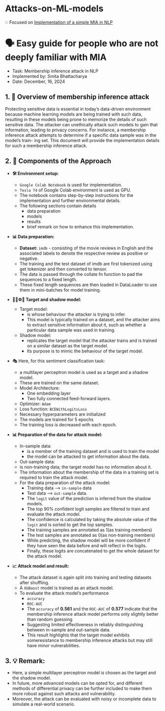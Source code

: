 # Attacks-on-ML-models
💡 Focused on <a href="https://github.com/Smita1908/Attacks-on-ML-models/blob/main/Membership_inference_attack_SB.ipynb"> Implementation of a simple MIA in NLP </a>
# 🗣️ Easy guide for people who are not deeply familiar with MIA
- Task: Membership inference attack in NLP
- Implemented by: Smita Bhattacharya
- Date: December, 16, 2024
## 1. 📌 Overview of membership inference attack 
Protecting sensitive data is essential in today’s data-driven environment because machine
learning models are being trained with such data, resulting in these models being prone
to memorize the details of such sensitive data. The attacker can unethically attack such
models to gain that information, leading to privacy concerns. For instance, a membership
inference attack attempts to determine if a specific data sample was in the model’s train-
ing set. This document will provide the implementation details for such a membership
inference attack.
## 2. 🧩 Components of the Approach
- **🛠️ Environment setup:** 
  - `Google Colab Notebook` is used for implementation.
  - `Tesla T4` of Google Colab environment is used as GPU.
  - The notebook contains step-by-step instructions for the implementation and further environmental details.
  - The following sections contain details
    -  data preparation
    -  models
    -  results
    -  brief remark on how to enhance this implementation.
    
- **📊 Data preparation:** 
  - **Dataset:** `imdb` - consisting of the movie reviews in English and the associated labels to denote the respective review as positive or negative.
  - The training and the test dataset of imdb are first tokenized using get tokenizer and then converted to tensor.
  - The data is passed through the collate fn function to pad the sequences to a fixed length.
  - These fixed length sequences are then loaded in DataLoader to use them in mini-batches for model training.
    
- **🤖🧠⚙️🔆 Target and shadow model:** 
  - Target model:
    - is whose behaviour the attacker is trying to infer.
    - This model is typically trained on a dataset, and the attacker aims to extract sensitive information about it, such as whether a particular data sample was used in training.
  - Shadow model:
    - replicates the target model that the attacker trains and is trained on a similar dataset as the target model.
    - Its purpose is to mimic the behaviour of the target model.
- 🎭 Here, for this sentiment classification task:
  -  a multilayer perceptron model is used as a target and a shadow model.
  -  These are trained on the same dataset.
  -  Model Architecture:
      -   One embedding layer
      -   Two fully connected feed-forward layers.
  -   Optimizer: `Adam`
  -   Loss function: `BCEWithLogitsLoss`
  -   Necessary hyperparameters are initialized
  -   The models are trained for 5 epochs
  -   The training loss is decreased with each epoch.

- **📊 Preparation of the data for attack model:** 
  - In-sample data:
    -  is a member of the training dataset and is used to train the model
    -  the model can be attacked to get information about the data.
  -  Out-sample data:
    - is non-training data; the target model has no information about it.
    - The information about the membership of the data in a training set is required to train the attack model.
  - For the data preparation of the attack model:
    -  Training data --> `in-sample` data
    -  Test data --> `out-sample` data.
    -  The `logit` value of the prediction is inferred from the shadow models.
    -  The top 90% confident logit samples are filtered to train and evaluate the attack model.
    -  The confidence is calculated by taking the absolute value of the `logit` and is sorted to get the top samples.
    -  The training samples are annotated as 1(as training members)
    -  The test samples are annotated as 0(as non-training members)
    -  While predicting, the shadow model will be more confident if they have seen the data before and will reflect in the logits.
    -  Finally, these logits are concatenated to get the whole dataset for the attack model.
    
- **📈 Attack model and result:** 
  - The attack dataset is again split into training and testing datasets after shuffling.
  - A `XGBoost` model is trained as an attack model.
  - To evaluate the attack model’s performance
      -   `accuracy`
      -   `ROC-AUC`
      -    The `accuracy` of **0.561** and the `ROC-AUC` of **0.577** indicate that the membership inference attack model performs only slightly better than random guessing
      -    Suggesting limited effectiveness in reliably distinguishing between in-sample and out-sample data.
      -    This result highlights that the target model exhibits someresistance to membership inference attacks but may still have minor vulnerabilities.
        
## 3. 💡 Remark: 
- Here, a simple multilayer perceptron model is chosen as the target and the shadow model.
- In future, more advanced models can be opted for, and different methods of differential privacy can be further included to make them more robust against such attacks and vulnerability.
- Moreover, the attack can be evaluated with noisy or incomplete data to simulate a real-world scenario.
